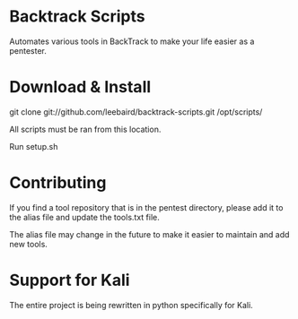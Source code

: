 Backtrack Scripts
===================
Automates various tools in BackTrack to make your life easier as a pentester.

Download & Install
===================
git clone git://github.com/leebaird/backtrack-scripts.git /opt/scripts/

All scripts must be ran from this location.

Run setup.sh

Contributing
===================
If you find a tool repository that is in the pentest directory, please add it to the alias file and update the tools.txt file. 

The alias file may change in the future to make it easier to maintain and add new tools.

Support for Kali
===================
The entire project is being rewritten in python specifically for Kali.
